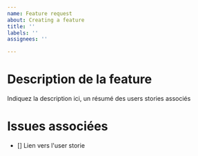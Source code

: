 ```yaml
---
name: Feature request
about: Creating a feature
title: ''
labels: ''
assignees: ''

---
```


# Description de la feature

Indiquez la description ici, un résumé des users stories associés

# Issues associées

- [] Lien vers l'user storie
